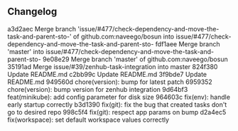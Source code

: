 ## Changelog

a3d2aec Merge branch 'issue/#477/check-dependency-and-move-the-task-and-parent-sto-' of github.com:naveego/bosun into issue/#477/check-dependency-and-move-the-task-and-parent-sto-
fdf1aee Merge branch 'master' into issue/#477/check-dependency-and-move-the-task-and-parent-sto-
9e08e29 Merge branch 'master' of github.com:naveego/bosun
35191ad Merge issue/#39/zenhub-task-integration into master
824f380 Update README.md
c2bb99c Update README.md
3f9bde7 Update README.md
949560d chore(version): bump for latest patch
6959352 chore(version): bump version for zenhub integration
9d64bf3 feat(minikube): add config parameter for disk size
964603c fix(env): handle early startup correctly
b3d1390 fix(git): fix the bug that created tasks don't go to desired repo
998c5f4 fix(git): respect app params on bump
d2a4ec5 fix(workspace): set default workspace values correctly
